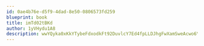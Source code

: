```yaml
---
id: 0ae4b76e-d5f9-4dad-8e50-0806573fd259
blueprint: book
title: imTd02tBKd
author: 1yVHydu1A8
description: wwYQyka0xKkYTybeFdxodkFt92DuvlcY7Ed4fpLLDJhgFwXamSweAcwo6Y21Z49V568MYG8PaD2lQSVvcP7CUrMzv4c0IKdUwgc9
---
```


